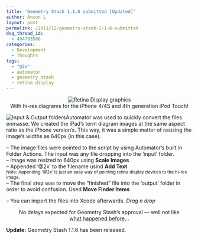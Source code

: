 ```yaml
---
title: 'Geometry Stash 1.1.6 submitted [Updated]'
author: Anson L
layout: post
permalink: /2011/12/geometry-stash-1-1-6-submitted
dsq_thread_id:
  - 494793586
categories:
  - Development
  - Thoughts
tags:
  - "@2x"
  - automator
  - geometry stash
  - retina display
---
```

<p style="text-align: center;">
  <img class="size-full wp-image-1154 aligncenter" title="Retina Display graphics" src="https://i2.wp.com/apparentetch.com/wp-content/uploads/2011/12/retina-terms.png?resize=333%2C477" alt="Retina Display graphics" data-recalc-dims="1" /><br /> With hi-res diagrams for the iPhone 4/4S and 4th generation iPod Touch!
</p>

<img class="alignleft size-full wp-image-1170" title="Input & Output folders" src="https://i0.wp.com/apparentetch.com/wp-content/uploads/2011/12/nice.png?resize=98%2C78" alt="Input & Output folders" data-recalc-dims="1" />Automator was used to quickly convert the files enmasse. We created the iPad&#8217;s term diagram images at the same aspect ratio as the iPhone version&#8217;s. This way, it was a simple matter of resizing the image&#8217;s widths as 640px (in this case).

&#8211; The image files were pointed to the script by using Automator&#8217;s built in Folder Actions. The input was any file dropping into the &#8216;input&#8217; folder.  
&#8211; Image was resized to 640px using **Scale Images**  
&#8211; Appended &#8216;@2x&#8217; to the filename usind **Add Text**  
<small>Note: Appending &#8216;@2x&#8217; is just an easy way of pointing retina display devices to the hi-res image.</small>  
&#8211; The final step was to move the &#8220;finished&#8221; file into the &#8216;output&#8217; folder in order to avoid confusion. Used **Move Finder Items**

&#8211; You can import the files into Xcode afterwards. *Drag n drop*

<p style="text-align: center;">
  No delays expected for Geometry Stash&#8217;s approval — well not like<br /> <a title="Geometry Stash: Back in Action [UPDATE]" href="http://ansonliu.com/2011/05/geometry-stash-back-in-action/">what happened before</a>&#8230;
</p>

**Update:** Geometry Stash 1.1.6 has been released.